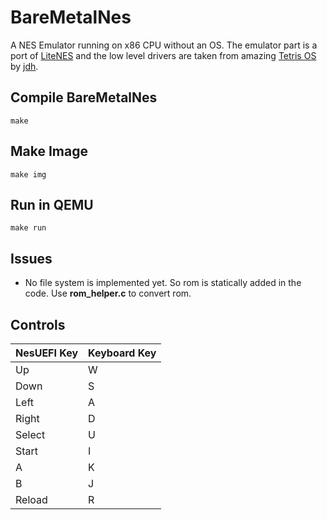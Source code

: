 
# BareMetalNes
A NES Emulator running on x86 CPU without an OS. The emulator part is a port of [LiteNES](https://github.com/NJU-ProjectN/LiteNES) and the low level drivers are taken from amazing [Tetris OS](https://www.youtube.com/watch?v=FaILnmUYS_U) by [jdh](https://github.com/jdah). 

## Compile BareMetalNes

    make

## Make Image

    make img

## Run in QEMU

    make run

## Issues
- No file system is implemented yet. So rom is statically added in the code. Use **rom_helper.c** to convert rom.
## Controls 
| NesUEFI Key | Keyboard Key |  
| ----------- | ----------- |  
| Up | W |
| Down | S |
| Left | A |
| Right | D |
| Select | U |
| Start | I |
| A | K |
| B | J |
| Reload | R |